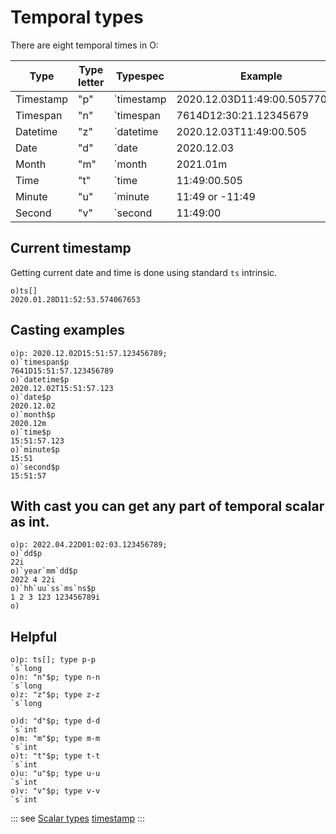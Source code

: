 # Temporal types

There are eight temporal times in O:

| Type | Type letter | Typespec | Example |
| --- | --- | --- | --- |
| Timestamp | "p" | \`timestamp | 2020.12.03D11:49:00.505770835 |
| Timespan | "n" | \`timespan | 7614D12:30:21.12345679 |
| Datetime | "z" | \`datetime | 2020.12.03T11:49:00.505 |
| Date | "d" | \`date | 2020.12.03 |
| Month | "m" | \`month | 2021.01m |
| Time | "t" | \`time | 11:49:00.505 |
| Minute | "u" | \`minute | 11:49 or -11:49 |
| Second | "v" | \`second | 11:49:00 |


## Current timestamp

Getting current date and time is done using standard ```ts``` intrinsic.

```o
o)ts[]
2020.01.28D11:52:53.574067653
```

## Casting examples

```o
o)p: 2020.12.02D15:51:57.123456789;
o)`timespan$p
7641D15:51:57.123456789
o)`datetime$p
2020.12.02T15:51:57.123
o)`date$p
2020.12.02
o)`month$p
2020.12m
o)`time$p
15:51:57.123
o)`minute$p
15:51
o)`second$p
15:51:57
```

## With cast you can get any part of temporal scalar as int.

```o
o)p: 2022.04.22D01:02:03.123456789;
o)`dd$p
22i
o)`year`mm`dd$p
2022 4 22i
o)`hh`uu`ss`ms`ns$p
1 2 3 123 123456789i
o)
```

## Helpful

```o
o)p: ts[]; type p-p
`s`long
o)n: "n"$p; type n-n
`s`long
o)z: "z"$p; type z-z
`s`long
```
```o
o)d: "d"$p; type d-d
`s`int
o)m: "m"$p; type m-m
`s`int
o)t: "t"$p; type t-t
`s`int
o)u: "u"$p; type u-u
`s`int
o)v: "v"$p; type v-v
`s`int
```

::: see
[Scalar types](/reference/types/scalars/scalars.md)
[timestamp](/verbs/other/timestamp.md)
:::
